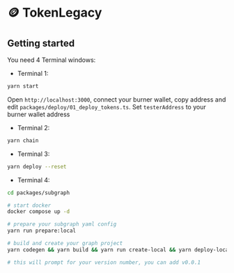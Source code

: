 # 🪙 TokenLegacy

## Getting started

You need 4 Terminal windows:

- Terminal 1:

```bash
yarn start
```

Open `http://localhost:3000`, connect your burner wallet, copy address and edit `packages/deploy/01_deploy_tokens.ts`. Set `testerAddress` to your burner wallet address

- Terminal 2:

```bash
yarn chain
```

- Terminal 3:

```bash
yarn deploy --reset
```

- Terminal 4:

```bash
cd packages/subgraph

# start docker
docker compose up -d

# prepare your subgraph yaml config
yarn run prepare:local

# build and create your graph project
yarn codegen && yarn build && yarn run create-local && yarn deploy-local

# this will prompt for your version number, you can add v0.0.1
```